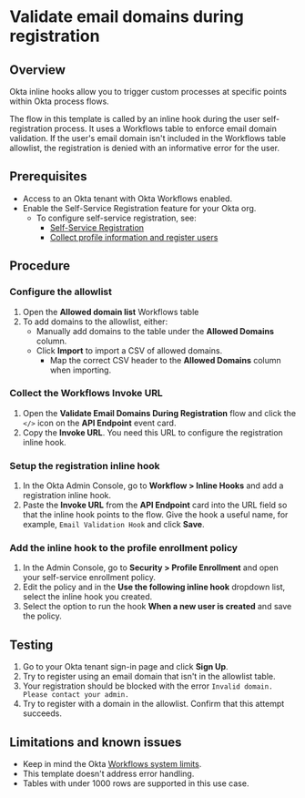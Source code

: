 # Validate email domains during registration

## Overview

Okta inline hooks allow you to trigger custom processes at specific points within Okta process flows.

The flow in this template is called by an inline hook during the user self-registration process. It uses a Workflows table to enforce email domain validation. If the user's email domain isn't included in the Workflows table allowlist, the registration is denied with an informative error for the user.

## Prerequisites

- Access to an Okta tenant with Okta Workflows enabled.
- Enable the Self-Service Registration feature for your Okta org.
  - To configure self-service registration, see:
    - [Self-Service Registration](https://help.okta.com/okta_help.htm?type=oie&id=ext-about-ssr)
    - [Collect profile information and register users](https://help.okta.com/okta_help.htm?type=oie&id=ext-create-pe-collect) 

## Procedure

### Configure the allowlist

1. Open the **Allowed domain list** Workflows table
2. To add domains to the allowlist, either:
    - Manually add domains to the table under the **Allowed Domains** column.
    - Click **Import** to import a CSV of allowed domains.
        - Map the correct CSV header to the **Allowed Domains** column when importing.

### Collect the Workflows Invoke URL

1. Open the **Validate Email Domains During Registration** flow and click the `</>` icon on the **API Endpoint** event card.
2. Copy the **Invoke URL**. You need this URL to configure the registration inline hook.

### Setup the registration inline hook

1. In the Okta Admin Console, go to **Workflow > Inline Hooks** and add a registration inline hook.
2. Paste the **Invoke URL** from the **API Endpoint** card into the URL field so that the inline hook points to the flow. Give the hook a useful name, for example, `Email Validation Hook` and click **Save**.

### Add the inline hook to the profile enrollment policy

1. In the Admin Console, go to **Security > Profile Enrollment** and open your self-service enrollment policy.
2. Edit the policy and in the **Use the following inline hook** dropdown list, select the inline hook you created.
3. Select the option to run the hook **When a new user is created** and save the policy.

## Testing

1. Go to your Okta tenant sign-in page and click **Sign Up**.
2. Try to register using an email domain that isn't in the allowlist table.
3. Your registration should be blocked with the error `Invalid domain. Please contact your admin.`
4. Try to register with a domain in the allowlist. Confirm that this attempt succeeds.

## Limitations and known issues

-   Keep in mind the Okta [Workflows system limits](https://help.okta.com/okta_help.htm?type=wf&id=ext-workflows-system-limits).
-   This template doesn't address error handling.
-   Tables with under 1000 rows are supported in this use case.
